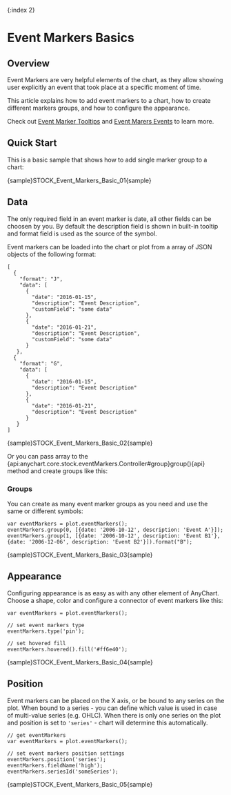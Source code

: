 {:index 2}

# Event Markers Basics

## Overview

Event Markers are very helpful elements of the chart, as they allow showing user explicitly an event that took place at a specific moment of time.

This article explains how to add event markers to a chart, how to create different markers groups, and how to configure the appearance.

Check out [Event Marker Tooltips](Tooltips) and [Event Marers Events](Events) to learn more.

## Quick Start

This is a basic sample that shows how to add single marker group to a chart:

{sample}STOCK\_Event\_Markers\_Basic\_01{sample}

## Data

The only required field in an event marker is date, all other fields can be choosen by you. By default the description field is shown in built-in tooltip and format field is used as the source of the symbol.

Event markers can be loaded into the chart or plot from a array of JSON objects of the following format:

```
[
  {
    "format": "J",
    "data": [
      {
        "date": "2016-01-15",
        "description": "Event Description",
        "customField": "some data"
      },
      {
        "date": "2016-01-21",
        "description": "Event Description",
        "customField": "some data"
      }
   },
  {
    "format": "G",
    "data": [
      {
        "date": "2016-01-15",
        "description": "Event Description"
      },
      {
        "date": "2016-01-21",
        "description": "Event Description"
      }
   }
]   
```

{sample}STOCK\_Event\_Markers\_Basic\_02{sample}

Or you can pass array to the {api:anychart.core.stock.eventMarkers.Controller#group}group(){api} method and create groups like this:

### Groups

You can create as many event marker groups as you need and use the same or different symbols:

```
var eventMarkers = plot.eventMarkers();
eventMarkers.group(0, [{date: '2006-10-12', description: 'Event A'}]);
eventMarkers.group(1, [{date: '2006-10-12', description: 'Event B1'}, {date: '2006-12-06', description: 'Event B2'}]).format("B");
```

{sample}STOCK\_Event\_Markers\_Basic\_03{sample}

## Appearance

Configuring appearance is as easy as with any other element of AnyChart. Choose a shape, color and configure a connector of event markers like this:

```
var eventMarkers = plot.eventMarkers();

// set event markers type
eventMarkers.type('pin');

// set hovered fill
eventMarkers.hovered().fill('#ff6e40');
```

{sample}STOCK\_Event\_Markers\_Basic\_04{sample}

## Position

Event markers can be placed on the X axis, or be bound to any series on the plot. When bound to a series - you can define which value is used in case of multi-value series (e.g. OHLC). When there is only one series on the plot and position is set to `'series'` - chart will determine this automatically.

```
// get eventMarkers
var eventMarkers = plot.eventMarkers();

// set event markers position settings
eventMarkers.position('series');
eventMarkers.fieldName('high');
eventMarkers.seriesId('someSeries');
```

{sample}STOCK\_Event\_Markers\_Basic\_05{sample}
